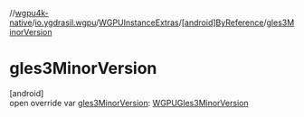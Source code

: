 //[wgpu4k-native](../../../../index.md)/[io.ygdrasil.wgpu](../../index.md)/[WGPUInstanceExtras](../index.md)/[[android]ByReference](index.md)/[gles3MinorVersion](gles3-minor-version.md)

# gles3MinorVersion

[android]\
open override var [gles3MinorVersion](gles3-minor-version.md): [WGPUGles3MinorVersion](../../-w-g-p-u-gles3-minor-version/index.md)